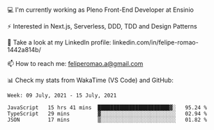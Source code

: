 💻 I'm currently working as Pleno Front-End Developer at Ensinio

⚡ Interested in Next.js, Serverless, DDD, TDD and Design Patterns

👥 Take a look at my LinkedIn profile: linkedin.com/in/felipe-romao-1442a814b/

📫 How to reach me: feliperomao.a@gmail.com

📊 Check my stats from WakaTime (VS Code) and GitHub:

<!--START_SECTION:waka-->
```text
Week: 09 July, 2021 - 15 July, 2021

JavaScript   15 hrs 41 mins  ███████████████████████▓░   95.24 % 
TypeScript   29 mins         ▓░░░░░░░░░░░░░░░░░░░░░░░░   02.94 % 
JSON         17 mins         ▒░░░░░░░░░░░░░░░░░░░░░░░░   01.82 % 
```
<!--END_SECTION:waka-->

